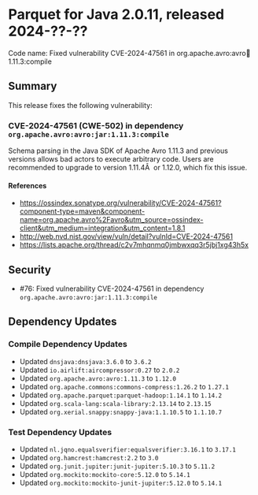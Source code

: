 # Parquet for Java 2.0.11, released 2024-??-??

Code name: Fixed vulnerability CVE-2024-47561 in org.apache.avro:avro:jar:1.11.3:compile

## Summary

This release fixes the following vulnerability:

### CVE-2024-47561 (CWE-502) in dependency `org.apache.avro:avro:jar:1.11.3:compile`
Schema parsing in the Java SDK of Apache Avro 1.11.3 and previous versions allows bad actors to execute arbitrary code.
Users are recommended to upgrade to version 1.11.4Â  or 1.12.0, which fix this issue.
#### References
* https://ossindex.sonatype.org/vulnerability/CVE-2024-47561?component-type=maven&component-name=org.apache.avro%2Favro&utm_source=ossindex-client&utm_medium=integration&utm_content=1.8.1
* http://web.nvd.nist.gov/view/vuln/detail?vulnId=CVE-2024-47561
* https://lists.apache.org/thread/c2v7mhqnmq0jmbwxqq3r5jbj1xg43h5x

## Security

* #76: Fixed vulnerability CVE-2024-47561 in dependency `org.apache.avro:avro:jar:1.11.3:compile`

## Dependency Updates

### Compile Dependency Updates

* Updated `dnsjava:dnsjava:3.6.0` to `3.6.2`
* Updated `io.airlift:aircompressor:0.27` to `2.0.2`
* Updated `org.apache.avro:avro:1.11.3` to `1.12.0`
* Updated `org.apache.commons:commons-compress:1.26.2` to `1.27.1`
* Updated `org.apache.parquet:parquet-hadoop:1.14.1` to `1.14.2`
* Updated `org.scala-lang:scala-library:2.13.14` to `2.13.15`
* Updated `org.xerial.snappy:snappy-java:1.1.10.5` to `1.1.10.7`

### Test Dependency Updates

* Updated `nl.jqno.equalsverifier:equalsverifier:3.16.1` to `3.17.1`
* Updated `org.hamcrest:hamcrest:2.2` to `3.0`
* Updated `org.junit.jupiter:junit-jupiter:5.10.3` to `5.11.2`
* Updated `org.mockito:mockito-core:5.12.0` to `5.14.1`
* Updated `org.mockito:mockito-junit-jupiter:5.12.0` to `5.14.1`
